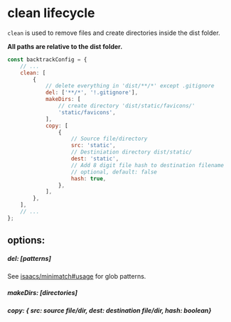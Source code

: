 # clean lifecycle

`clean` is used to remove files and create directories inside the dist folder.

**All paths are relative to the dist folder.**

```js
const backtrackConfig = {
    // ...
    clean: [
        {
            // delete everything in 'dist/**/*' except .gitignore
            del: ['**/*', '!.gitignore'],
            makeDirs: [
                // create directory 'dist/static/favicons/'
                'static/favicons',
            ],
            copy: [
                {
                    // Source file/directory
                    src: 'static',
                    // Destiniation directory dist/static/
                    dest: 'static',
                    // Add 8 digit file hash to destination filename
                    // optional, default: false
                    hash: true,
                },
            ],
        },
    ],
    // ...
};
```

## options:

##### del: [patterns]

See [isaacs/minimatch#usage](https://github.com/isaacs/minimatch#usage) for glob patterns.

##### makeDirs: [directories]

##### copy: { src: source file/dir, dest: destination file/dir, hash: boolean}
